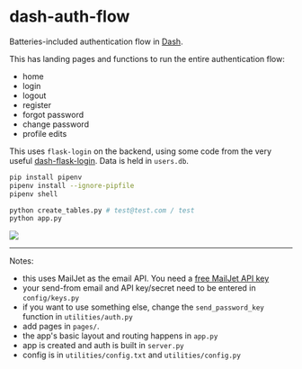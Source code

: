 # dash-auth-flow
Batteries-included authentication flow in [Dash](dash.plot.ly).

This has landing pages and functions to run the entire authentication flow:
- home
- login
- logout
- register
- forgot password
- change password
- profile edits
  
This uses `flask-login` on the backend, using some code from the very useful [dash-flask-login](https://github.com/RafaelMiquelino/dash-flask-login). Data is held in `users.db`. 

```bash
pip install pipenv
pipenv install --ignore-pipfile
pipenv shell

python create_tables.py # test@test.com / test
python app.py
```

![](example.gif)


---

Notes:

- this uses MailJet as the email API. You need a [free MailJet API key](https://www.mailjet.com/email-api/)
- your send-from email and API key/secret need to be entered in `config/keys.py`
- if you want to use something else, change the `send_password_key` function in `utilities/auth.py`
- add pages in `pages/`.
- the app's basic layout and routing happens in `app.py`
- app is created and auth is built in `server.py`
- config is in `utilities/config.txt` and `utilities/config.py`
